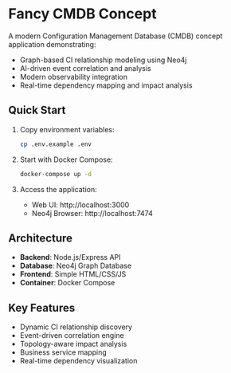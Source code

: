 # Fancy CMDB Concept

A modern Configuration Management Database (CMDB) concept application demonstrating:

- Graph-based CI relationship modeling using Neo4j
- AI-driven event correlation and analysis
- Modern observability integration
- Real-time dependency mapping and impact analysis

## Quick Start

1. Copy environment variables:
   ```bash
   cp .env.example .env
   ```

2. Start with Docker Compose:
   ```bash
   docker-compose up -d
   ```

3. Access the application:
   - Web UI: http://localhost:3000
   - Neo4j Browser: http://localhost:7474

## Architecture

- **Backend**: Node.js/Express API
- **Database**: Neo4j Graph Database
- **Frontend**: Simple HTML/CSS/JS
- **Container**: Docker Compose

## Key Features

- Dynamic CI relationship discovery
- Event-driven correlation engine
- Topology-aware impact analysis
- Business service mapping
- Real-time dependency visualization